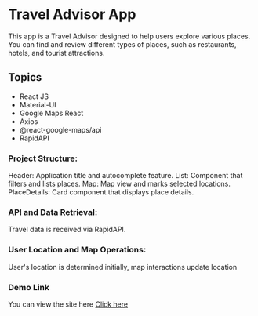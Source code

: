 # Travel Advisor App
This app is a Travel Advisor designed to help users explore various places. You can find and review different types of places, such as restaurants, hotels, and tourist attractions.

## Topics

- React JS
- Material-UI
- Google Maps React
- Axios
- @react-google-maps/api
- RapidAPI


### Project Structure:

Header: Application title and autocomplete feature.
List: Component that filters and lists places.
Map: Map view and marks selected locations.
PlaceDetails: Card component that displays place details.

### API and Data Retrieval:
Travel data is received via RapidAPI.

### User Location and Map Operations:
User's location is determined initially, map interactions update location

### Demo Link

You can view the site here [Click here]()

